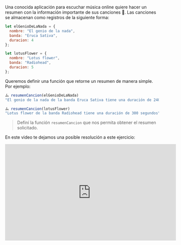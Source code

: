 Una conocida aplicación para escuchar música online quiere hacer un resumen con la información importante de sus canciones :musical_note:. Las canciones se almacenan como registros de la siguiente forma:

``` javascript
let elGenioDeLaNada = {
  nombre: "El genio de la nada",
  banda: "Eruca Sativa",
  duracion: 4
};

let lotusFlower = {
  nombre: "Lotus flower",
  banda: "Radiohead",
  duracion: 5
};
```

Queremos definir una función que retorne un resumen de manera simple. Por ejemplo:

``` javascript
ム resumenCancion(elGenioDeLaNada)
"El genio de la nada de la banda Eruca Sativa tiene una duración de 240 segundos"

ム resumenCancion(lotusFlower)
"Lotus flower de la banda Radiohead tiene una duración de 300 segundos"
```

> Definí la función `resumenCancion` que nos permita obtener el resumen solicitado.

En este video te dejamos una posible resolución a este ejercicio:

<iframe width="560" height="315" src="https://www.youtube.com/embed/R8x5H5e9hyo" title="YouTube video player" frameborder="0" allow="accelerometer; autoplay; clipboard-write; encrypted-media; gyroscope; picture-in-picture" allowfullscreen></iframe>

<style>
  .mu-mono-dropdown {
    display: none;
  }
</style>